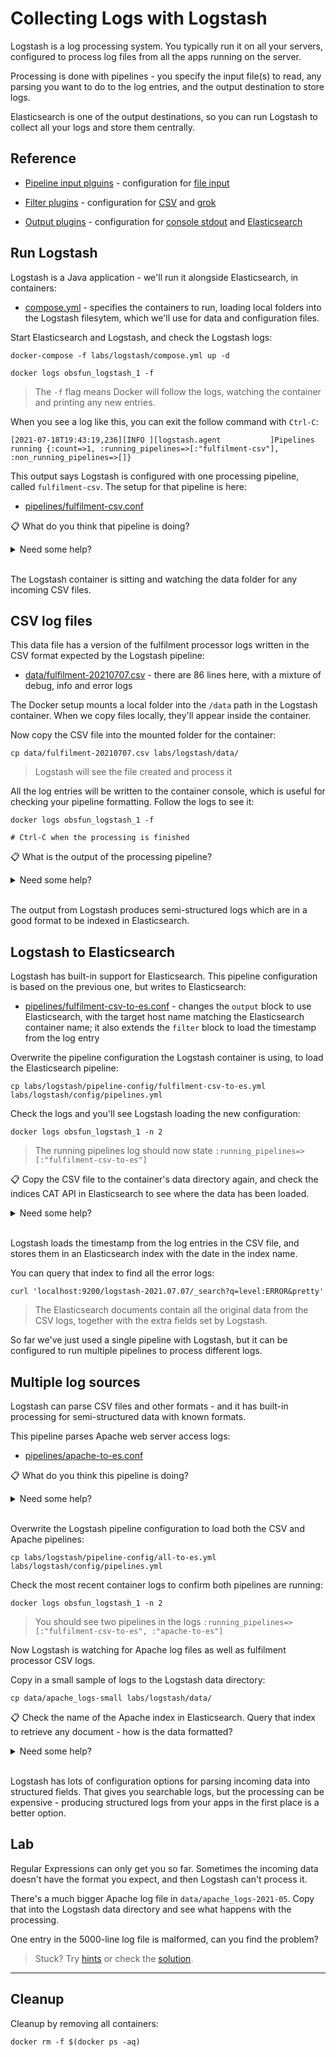 # Collecting Logs with Logstash

Logstash is a log processing system. You typically run it on all your servers, configured to process log files from all the apps running on the server.

Processing is done with pipelines - you specify the input file(s) to read, any parsing you want to do to the log entries, and the output destination to store logs. 

Elasticsearch is one of the output destinations, so you can run Logstash to collect all your logs and store them centrally.

## Reference

- [Pipeline input plguins](https://www.elastic.co/guide/en/logstash/7.x/input-plugins.html) - configuration for [file input](https://www.elastic.co/guide/en/logstash/7.x/plugins-inputs-file.html) 

- [Filter plugins](https://www.elastic.co/guide/en/logstash/7.x/filter-plugins.html) - configuration for [CSV](https://www.elastic.co/guide/en/logstash/7.x/plugins-filters-csv.html) and [grok](https://www.elastic.co/guide/en/logstash/7.x/plugins-filters-grok.html) 

- [Output plugins](https://www.elastic.co/guide/en/logstash/7.x/output-plugins.html) - configuration for [console stdout](https://www.elastic.co/guide/en/logstash/7.x/plugins-outputs-stdout.html) and [Elasticsearch](https://www.elastic.co/guide/en/logstash/7.x/plugins-outputs-elasticsearch.html) 



## Run Logstash

Logstash is a Java application - we'll run it alongside Elasticsearch, in containers:

- [compose.yml](./compose.yml) - specifies the containers to run, loading local folders into the Logstash filesytem, which we'll use for data and configuration files.

Start Elasticsearch and Logstash, and check the Logstash logs:

```
docker-compose -f labs/logstash/compose.yml up -d

docker logs obsfun_logstash_1 -f
```

> The `-f` flag means Docker will follow the logs, watching the container and printing any new entries. 

When you see a log like this, you can exit the follow command with `Ctrl-C`:

```
[2021-07-18T19:43:19,236][INFO ][logstash.agent           ]Pipelines running {:count=>1, :running_pipelines=>[:"fulfilment-csv"], :non_running_pipelines=>[]}
```

This output says Logstash is configured with one processing pipeline, called `fulfilment-csv`. The setup for that pipeline is here:

- [pipelines/fulfilment-csv.conf](./pipelines/fulfilment-csv.conf)

📋 What do you think that pipeline is doing?

<details>
  <summary>Need some help?</summary>

There are three parts to the pipeline:

- the `input` block sets Logstash to look for files in the `/data` folder, which start with the filename `fulfilment-` and end with the extension `.csv`

- the `filter` block sets up parsing of the file, taking the input lines as comma-separated variables (CSV), and outputting named fields

- the `output` block will write all the processed log lines to the console (standard out), using a format based on the Ruby language

</details><br/>

The Logstash container is sitting and watching the data folder for any incoming CSV files.

## CSV log files

This data file has a version of the fulfilment processor logs written in the CSV format expected by the Logstash pipeline:

- [data/fulfilment-20210707.csv](../../data/fulfilment-20210707.csv) - there are 86 lines here, with a mixture of debug, info and error logs

The Docker setup mounts a local folder into the `/data` path in the Logstash container. When we copy files locally, they'll appear inside the container.

Now copy the CSV file into the mounted folder for the container:

```
cp data/fulfilment-20210707.csv labs/logstash/data/
```

> Logstash will see the file created and process it

All the log entries will be written to the container console, which is useful for checking your pipeline formatting. Follow the logs to see it:

```
docker logs obsfun_logstash_1 -f

# Ctrl-C when the processing is finished
```

📋 What is the output of the processing pipeline?

<details>
  <summary>Need some help?</summary>

Every log line has been parsed from CSV into JSON. The fields have been set using the names in the `filter` block of the pipeline, and some additional fields have been added.

This input line:

```
2021-07-07T12:28:44Z,9A687539A1D7,ERROR,Fulfilment errored! Request ID: 37868708. Error message: document service unavailable.
```

Produces this output:

```
{
      "@version" => "1",
        "source" => "9A687539A1D7",
     "timestamp" => "2021-07-07T12:28:44Z",
          "host" => "d22c222ad09a",
          "path" => "/data/fulfilment-20210707.csv",
       "message" => "Fulfilment errored! Request ID: 37868708. Error message: document service unavailable.",
    "@timestamp" => 2021-07-18T19:55:49.798Z,
         "level" => "ERROR"
}
```

</details><br/>

The output from Logstash produces semi-structured logs which are in a good format to be indexed in Elasticsearch.

## Logstash to Elasticsearch

Logstash has built-in support for Elasticsearch. This pipeline configuration is based on the previous one, but writes to Elasticsearch:

- [pipelines/fulfilment-csv-to-es.conf](./pipelines/fulfilment-csv-to-es.conf) - changes the `output` block to use Elasticsearch, with the target host name matching the Elasticsearch container name; it also extends the `filter` block to load the timestamp from the log entry

Overwrite the pipeline configuration the Logstash container is using, to load the Elasticsearch pipeline:

```
cp labs/logstash/pipeline-config/fulfilment-csv-to-es.yml labs/logstash/config/pipelines.yml
```

Check the logs and you'll see Logstash loading the new configuration:

```
docker logs obsfun_logstash_1 -n 2
```

> The running pipelines log should now state `:running_pipelines=>[:"fulfilment-csv-to-es"]`

📋 Copy the CSV file to the container's data directory again, and check the indices CAT API in Elasticsearch to see where the data has been loaded.

<details>
  <summary>Need some help?</summary>

You can repeat the previous copy command to reload the same CSV file:

```
cp data/fulfilment-20210707.csv labs/logstash/data/
```

Elasticsearch is listening on the standard port:

```
curl localhost:9200/_cat/indices?v
```

> You should see an index called `logstash-2021.07.07` with a `docs.count` of 86.

</details><br/>

Logstash loads the timestamp from the log entries in the CSV file, and stores them in an Elasticsearch index with the date in the index name.

You can query that index to find all the error logs:

```
curl 'localhost:9200/logstash-2021.07.07/_search?q=level:ERROR&pretty' 
```

> The Elasticsearch documents contain all the original data from the CSV logs, together with the extra fields set by Logstash.

So far we've just used a single pipeline with Logstash, but it can be configured to run multiple pipelines to process different logs.

## Multiple log sources

Logstash can parse CSV files and other formats - and it has built-in processing for semi-structured data with known formats. 

This pipeline parses Apache web server access logs:

- [pipelines/apache-to-es.conf](./pipelines/apache-to-es.conf)

📋 What do you think this pipeline is doing?

<details>
  <summary>Need some help?</summary>

There are the same three parts to the pipeline:

- the `input` block looks for files in the `/data` directory, starting with the name `apache_logs`

- the `filter` block sets up parsing of the file, using the `grok` processor which applies Regular Expressions. This uses a named Regular Expression for Apache logs, which is built-in to Logstash; it also extracts the timestamp from the log entry

- the `output` block writes to Elasticsearch, using an index name which begins `apache-` and ends with the date of the log entry

</details><br/>

Overwrite the Logstash pipeline configuration to load both the CSV and Apache pipelines:

```
cp labs/logstash/pipeline-config/all-to-es.yml labs/logstash/config/pipelines.yml
```

Check the most recent container logs to confirm both pipelines are running:

```
docker logs obsfun_logstash_1 -n 2
```

> You should see two pipelines in the logs `:running_pipelines=>[:"fulfilment-csv-to-es", :"apache-to-es"]`

Now Logstash is watching for Apache log files as well as fulfilment processor CSV logs. 

Copy in a small sample of logs to the Logstash data directory:

```
cp data/apache_logs-small labs/logstash/data/
```

📋 Check the name of the Apache index in Elasticsearch. Query that index to retrieve any document - how is the data formatted?

<details>
  <summary>Need some help?</summary>

List all the indices:

```
curl localhost:9200/_cat/indices?v=true
```

> You should see an index `apache-2021.06.17` with 20 documents

You can call the search API with no query and a size of 1 to return a single document:

```
curl 'localhost:9200/apache-2021.06.17/_search?size=1&pretty'
```

The semi-structured logs have been parsed into structured JSON. 

This source:

```
83.149.9.216 - - [17/Jun/2021:10:05:43 +0000] "GET /presentations/logstash-monitorama-2013/images/kibana-dashboard3.png HTTP/1.1" 200 171717 "http://semicomplete.com/presentations/logstash-monitorama-2013/" "Mozilla/5.0 (Macintosh; Intel Mac OS X 10_9_1) AppleWebKit/537.36 (KHTML, like Gecko) Chrome/32.0.1700.77 Safari/537.36"
```

Produces this output:

```
{
   "@version":"1",
   "auth":"-",
   "host":"d22c222ad09a",
   "ident":"-",
   "verb":"GET",
   "request":"/presentations/logstash-monitorama-2013/images/kibana-dashboard3.png",
   "bytes":"171717",
   "timestamp":"17/Jun/2021:10:05:43 +0000",
   "path":"/data/apache_logs-small",
   "clientip":"83.149.9.216",
   "httpversion":"1.1",
   "response":"200",
   "agent":"/"Mozilla/5.0 (Macintosh; Intel Mac OS X 10_9_1) AppleWebKit/537.36 (KHTML, like Gecko) Chrome/32.0.1700.77 Safari/537.36/"",
   "referrer":"/"http://semicomplete.com/presentations/logstash-monitorama-2013//"",
   "@timestamp":"2021-06-17T10:05:43.000Z"
}
```

> Much more useful - we can write queries for specific client IP addresses or browsers, looking for certain paths and response status codes.

</details><br/>

Logstash has lots of configuration options for parsing incoming data into structured fields. That gives you searchable logs, but the processing can be expensive - producing structured logs from your apps in the first place is a better option.


## Lab

Regular Expressions can only get you so far. Sometimes the incoming data doesn't have the format you expect, and then Logstash can't process it.

There's a much bigger Apache log file in `data/apache_logs-2021-05`. Copy that into the Logstash data directory and see what happens with the processing. 

One entry in the 5000-line log file is malformed, can you find the problem?

> Stuck? Try [hints](hints.md) or check the [solution](solution.md).

___
## Cleanup

Cleanup by removing all containers:

```
docker rm -f $(docker ps -aq)
```